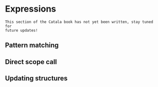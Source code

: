 # Expressions


<div id="tock" data-block_title="Features"></div>
<div id="tocw"></div>


~~~admonish danger title="Work in progress"
This section of the Catala book has not yet been written, stay tuned for
future updates!
~~~


## Pattern matching

## Direct scope call

## Updating structures

